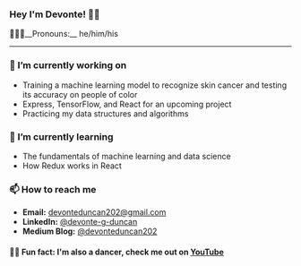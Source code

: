 ### Hey I'm Devonte! ✌🏾

💁🏾‍♂️__Pronouns:__ he/him/his

---

### 🔭 I’m currently working on
* Training a machine learning model to recognize skin cancer and testing its accuracy on people of color
* Express, TensorFlow, and React for an upcoming project
* Practicing my data structures and algorithms

### 🌱 I’m currently learning
* The fundamentals of machine learning and data science
* How Redux works in React

### 📫 How to reach me
* __Email:__ [devonteduncan202@gmail.com](mailto:devonteduncan202@gmail.com)
* __LinkedIn:__ [@devonte-g-duncan](https://www.linkedin.com/in/devonte-g-duncan-85ba96124/)
* __Medium Blog:__ [@devonteduncan202](https://medium.com/@devonteduncan202)

#### 🕺🏾  Fun fact: I'm also a dancer, check me out on [YouTube](https://www.youtube.com/channel/UCyERD2bXbcFSq8rqkvN8UkA)

